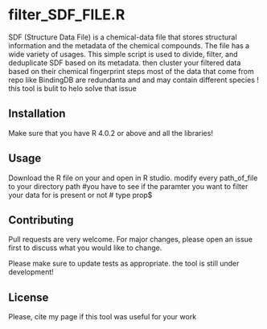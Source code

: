 # filter_SDF_FILE.R

SDF (Structure Data File) is a chemical-data file that stores structural information and the metadata of the chemical compounds. The file has a wide variety of usages. This simple script is used to divide, filter, and deduplicate SDF based on its metadata. then cluster your filtered data based on their chemical fingerprint 
steps
most of the data that come from repo like BindingDB are redundanta and and may contain different species !
this tool is bulit to helo solve that issue
## Installation

Make sure that you have R 4.0.2 or above and all the libraries!


## Usage
Download the R file on your and open in R studio.
modify every path_of_file to your directory path 
#you have to see if the paramter you want to filter your data for is present or not # type prop$

## Contributing
Pull requests are very welcome. For major changes, please open an issue first to discuss what you would like to change.

Please make sure to update tests as appropriate.
the tool is still under development!
## License
Please, cite my page if this tool was useful for your work
